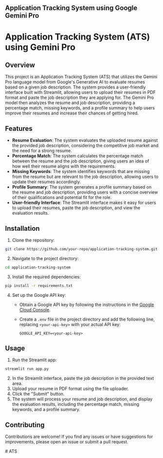 ## Application Tracking System using Google Gemini Pro

# Application Tracking System (ATS) using Gemini Pro

## Overview

This project is an Application Tracking System (ATS) that utilizes the Gemini Pro language model from Google's Generative AI to evaluate resumes based on a given job description. The system provides a user-friendly interface built with Streamlit, allowing users to upload their resumes in PDF format and paste the job description they are applying for. The Gemini Pro model then analyzes the resume and job description, providing a percentage match, missing keywords, and a profile summary to help users improve their resumes and increase their chances of getting hired.

## Features

- **Resume Evaluation**: The system evaluates the uploaded resume against the provided job description, considering the competitive job market and the need for a strong resume.
- **Percentage Match**: The system calculates the percentage match between the resume and the job description, giving users an idea of how well their resume aligns with the requirements.
- **Missing Keywords**: The system identifies keywords that are missing from the resume but are relevant to the job description, allowing users to update their resumes accordingly.
- **Profile Summary**: The system generates a profile summary based on the resume and job description, providing users with a concise overview of their qualifications and potential fit for the role.
- **User-friendly Interface**: The Streamlit interface makes it easy for users to upload their resumes, paste the job description, and view the evaluation results.

## Installation

1. Clone the repository:

```bash
git clone https://github.com/your-repo/application-tracking-system.git
```

2. Navigate to the project directory:

```bash
cd application-tracking-system
```

3. Install the required dependencies:

```bash
pip install -r requirements.txt
```

4. Set up the Google API key:

   - Obtain a Google API key by following the instructions in the [Google Cloud Console](https://console.cloud.google.com/).
   - Create a `.env` file in the project directory and add the following line, replacing `<your-api-key>` with your actual API key:

     ```
     GOOGLE_API_KEY=<your-api-key>
     ```

## Usage

1. Run the Streamlit app:

```bash
streamlit run app.py
```

2. In the Streamlit interface, paste the job description in the provided text area.
3. Upload your resume in PDF format using the file uploader.
4. Click the "Submit" button.
5. The system will process your resume and job description, and display the evaluation results, including the percentage match, missing keywords, and a profile summary.

## Contributing

Contributions are welcome! If you find any issues or have suggestions for improvements, please open an issue or submit a pull request.

#   A T S  
 